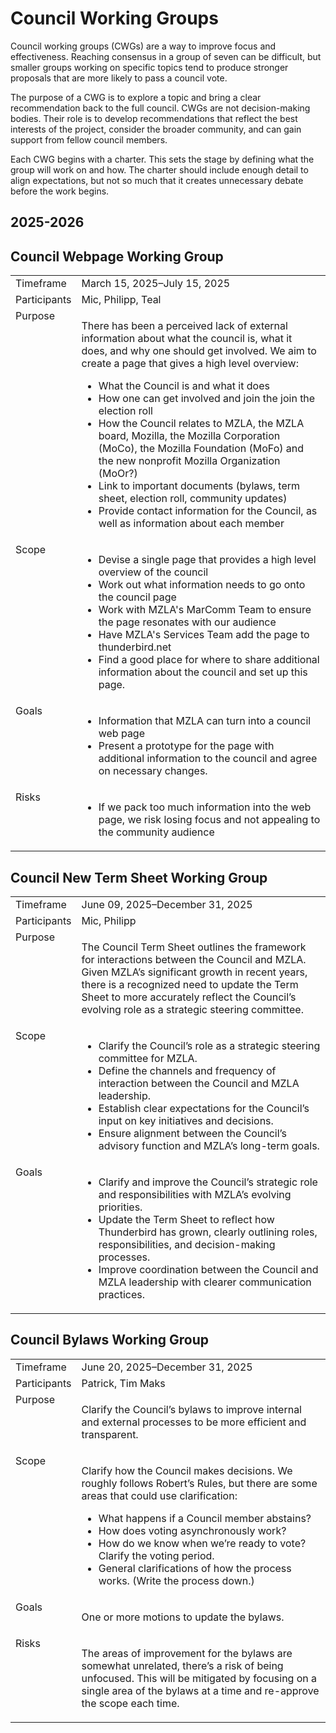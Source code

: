 # Council Working Groups
Council working groups (CWGs) are a way to improve focus and effectiveness. Reaching consensus in
a group of seven can be difficult, but smaller groups working on specific topics tend to produce
stronger proposals that are more likely to pass a council vote.

The purpose of a CWG is to explore a topic and bring a clear recommendation back to the full
council. CWGs are not decision-making bodies. Their role is to develop recommendations that
reflect the best interests of the project, consider the broader community, and can gain support
from fellow council members.

Each CWG begins with a charter. This sets the stage by defining what the group will work on and
how. The charter should include enough detail to align expectations, but not so much that it
creates unnecessary debate before the work begins.

## 2025-2026

## Council Webpage Working Group

<table>

<tr><td valign="top">Timeframe</td><td>March 15, 2025–July 15, 2025</td></tr>
<tr><td valign="top">Participants</td><td>Mic, Philipp, Teal</td></tr>
<tr><td valign="top">Purpose</td><td><p>There has been a perceived lack of external information about what the council is, what it
does, and why one should get involved. We aim to create a page that gives a high level
overview:</p>
<ul>
<li>What the Council is and what it does</li>
<li>How one can get involved and join the join the election roll</li>
<li>How the Council relates to MZLA, the MZLA board, Mozilla, the Mozilla Corporation
  (MoCo), the Mozilla Foundation (MoFo) and the new nonprofit Mozilla Organization (MoOr?)</li>
<li>Link to important documents (bylaws, term sheet, election roll, community updates)</li>
<li>Provide contact information for the Council, as well as information about each member</li>
</ul></td></tr>
<tr><td valign="top">Scope</td><td><ul>
<li>Devise a single page that provides a high level overview of the council</li>
<li>Work out what information needs to go onto the council page</li>
<li>Work with MZLA's MarComm Team to ensure the page resonates with our audience</li>
<li>Have MZLA's Services Team add the page to thunderbird.net</li>
<li>Find a good place for where to share additional information about the council and set up this page.</li>
</ul></td></tr>
<tr><td valign="top">Goals</td><td><ul>
<li>Information that MZLA can turn into a council web page</li>
<li>Present a prototype for the page with additional information to the council and agree on necessary changes.</li>
</ul></td></tr>
<tr><td valign="top">Risks</td><td><ul>
<li>If we pack too much information into the web page, we risk losing focus and not
  appealing to the community audience</li>
</ul></td></tr>
</table>

## Council New Term Sheet Working Group

<table>

<tr><td valign="top">Timeframe</td><td>June 09, 2025–December 31, 2025</td></tr>
<tr><td valign="top">Participants</td><td>Mic, Philipp</td></tr>
<tr><td valign="top">Purpose</td><td><p>The Council Term Sheet outlines the framework for interactions between the Council and
MZLA. Given MZLA’s significant growth in recent years, there is a recognized need to
update the Term Sheet to more accurately reflect the Council’s evolving role as a
strategic steering committee.</p></td></tr>
<tr><td valign="top">Scope</td><td><ul>
<li>Clarify the Council’s role as a strategic steering committee for MZLA.</li>
<li>Define the channels and frequency of interaction between the Council and MZLA leadership.</li>
<li>Establish clear expectations for the Council’s input on key initiatives and decisions.</li>
<li>Ensure alignment between the Council’s advisory function and MZLA’s long-term goals.</li>
</ul></td></tr>
<tr><td valign="top">Goals</td><td><ul>
<li>Clarify and improve the Council’s strategic role and responsibilities with MZLA’s evolving priorities.</li>
<li>Update the Term Sheet to reflect how Thunderbird has grown, clearly outlining roles,
  responsibilities, and decision-making processes.</li>
<li>Improve coordination between the Council and MZLA leadership with clearer communication practices.</li>
</ul></td></tr>
</table>

## Council Bylaws Working Group

<table>

<tr><td valign="top">Timeframe</td><td>June 20, 2025–December 31, 2025</td></tr>
<tr><td valign="top">Participants</td><td>Patrick, Tim Maks</td></tr>
<tr><td valign="top">Purpose</td><td><p>Clarify the Council’s bylaws to improve internal and external processes to be more
efficient and transparent.</p></td></tr>
<tr><td valign="top">Scope</td><td><p>Clarify how the Council makes decisions. We roughly follows Robert’s Rules, but there are
some areas that could use clarification:</p>
<ul>
<li>What happens if a Council member abstains?</li>
<li>How does voting asynchronously work?</li>
<li>How do we know when we’re ready to vote? Clarify the voting period.</li>
<li>General clarifications of how the process works. (Write the process down.)</li>
</ul></td></tr>
<tr><td valign="top">Goals</td><td><p>One or more motions to update the bylaws.</p></td></tr>
<tr><td valign="top">Risks</td><td><p>The areas of improvement for the bylaws are somewhat unrelated, there’s a risk of being
unfocused. This will be mitigated by focusing on a single area of the bylaws at a time and
re-approve the scope each time.</p></td></tr>
</table>

